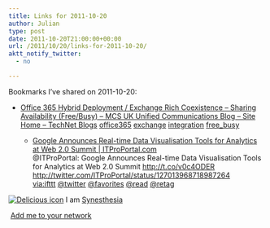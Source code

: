 ```yaml
---
title: Links for 2011-10-20
author: Julian
type: post
date: 2011-10-20T21:00:00+00:00
url: /2011/10/20/links-for-2011-10-20/
aktt_notify_twitter:
  - no

---
```

Bookmarks I&#8217;ve shared on 2011-10-20:

  * [Office 365 Hybrid Deployment / Exchange Rich Coexistence &ndash; Sharing Availability (Free/Busy) &#8211; MCS UK Unified Communications Blog &#8211; Site Home &#8211; TechNet Blogs][1] 
    [office365][2] [exchange][3] [integration][4] [free_busy][5] </li> 
    
      * [Google Announces Real-time Data Visualisation Tools for Analytics at Web 2.0 Summit | ITProPortal.com][6]  
        @ITProPortal: Google Announces Real-time Data Visualisation Tools for Analytics at Web 2.0 Summit http://t.co/v0c4ODER http://twitter.com/ITProPortal/status/127013968718987264  
        [via:ifttt][7]  [@twitter][8]  [@favorites][9]  [@read][10]  [@retag][11] </ul> 
    
    <p class="deliciouslink">
      <a href="http://del.icio.us/synesthesia" title="See all my bookmarks on del.icio.us"><img src="https://www.synesthesia.co.uk/images/deliciousicon.jpg" alt="Delicious icon" /></a>&nbsp;I am <a href="http://del.icio.us/synesthesia" title="See all my bookmarks on del.icio.us">Synesthesia</a>
    </p>
    
    <p class="deliciouslink">
      <a href="http://del.icio.us/network?add=synesthesia" title="Add me to your del.icio.us network"><img src="https://www.synesthesia.co.uk/images/add.gif" alt="" /></a>&nbsp;<a href="http://del.icio.us/network?add=synesthesia" title="Add me to your del.icio.us network">Add me to your network</a>
    </p>

 [1]: http://blogs.technet.com/b/msukucc/archive/2011/08/14/office-365-hybrid-deployment-exchange-rich-coexistence-sharing-availability-free-busy.aspx
 [2]: http://www.delicious.com/synesthesia/office365
 [3]: http://www.delicious.com/synesthesia/exchange
 [4]: http://www.delicious.com/synesthesia/integration
 [5]: http://www.delicious.com/synesthesia/free_busy
 [6]: http://www.itproportal.com/2011/10/20/google-announces-real-time-data-visualisation-tools-analytics-web-20-summit/?utm_source=dlvr.it&utm_medium=twitter&utm_campaign=itproportal
 [7]: http://www.delicious.com/synesthesia/via%3Aifttt
 [8]: http://www.delicious.com/synesthesia/+%40twitter
 [9]: http://www.delicious.com/synesthesia/+%40favorites
 [10]: http://www.delicious.com/synesthesia/+%40read
 [11]: http://www.delicious.com/synesthesia/+%40retag